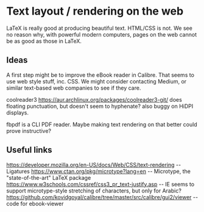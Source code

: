 # Text layout / rendering on the web
LaTeX is really good at producing beautiful text. HTML/CSS is not. We see no reason why, with powerful modern computers, pages on the web cannot be as good as those in LaTeX.


## Ideas
A first step might be to improve the eBook reader in Calibre. That seems to use web style stuff, inc. CSS.
We might consider contacting Medium, or similar text-based web companies to see if they care.

coolreader3 https://aur.archlinux.org/packages/coolreader3-git/ does floating punctuation, but doesn't seem to hyphenate? also buggy on HiDPI displays.

fbpdf is a CLI PDF reader. Maybe making text rendering on that better could prove instructive?

## Useful links
https://developer.mozilla.org/en-US/docs/Web/CSS/text-rendering -- Ligatures
https://www.ctan.org/pkg/microtype?lang=en -- Microtype, the "state-of-the-art" LaTeX package
https://www.w3schools.com/cssref/css3_pr_text-justify.asp -- IE seems to support microtype-style stretching of characters, but only for Arabic?
https://github.com/kovidgoyal/calibre/tree/master/src/calibre/gui2/viewer -- code for ebook-viewer
